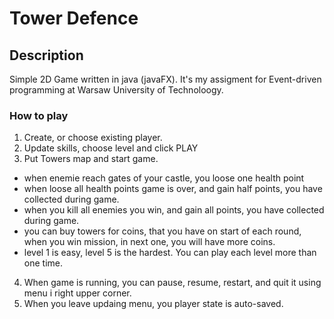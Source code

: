 # Tower Defence

## Description
Simple 2D Game written in java (javaFX). It's my assigment for Event-driven programming at Warsaw University of Technoloogy.

### How to play
1. Create, or choose existing player.
2. Update skills, choose level and click PLAY
3. Put Towers map and start game.
* when enemie reach gates of your castle, you loose one health point
* when loose all health points game is over, and gain half points, you have collected during game.
* when you kill all enemies you win, and gain all points, you have collected during game.
* you can buy towers for coins, that you have on start of each round, when you win mission, in next one, you will have more coins.
* level 1 is easy, level 5 is the hardest. You can play each level more than one time.
4. When game is running, you can pause, resume, restart, and quit it using menu i right upper corner.
5. When you leave updaing menu, you player state is auto-saved.


